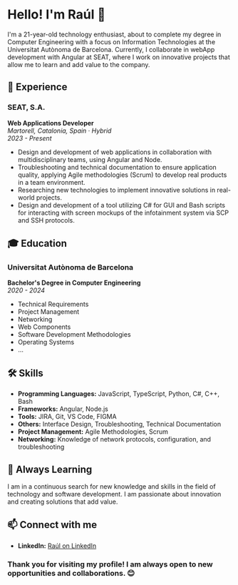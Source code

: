 # Hello! I'm Raúl 👋

I'm a 21-year-old technology enthusiast, about to complete my degree in Computer Engineering with a focus on Information Technologies at the Universitat Autònoma de Barcelona. Currently, I collaborate in webApp development with Angular at SEAT, where I work on innovative projects that allow me to learn and add value to the company.

## 🚀 Experience

### SEAT, S.A.
**Web Applications Developer**  
_Martorell, Catalonia, Spain · Hybrid_  
_2023 - Present_ 

- Design and development of web applications in collaboration with multidisciplinary teams, using Angular and Node.
- Troubleshooting and technical documentation to ensure application quality, applying Agile methodologies (Scrum) to develop real products in a team environment.
- Researching new technologies to implement innovative solutions in real-world projects.
- Design and development of a tool utilizing C# for GUI and Bash scripts for interacting with screen mockups of the infotainment system via SCP and SSH protocols.

## 🎓 Education

### Universitat Autònoma de Barcelona
**Bachelor's Degree in Computer Engineering**  
_2020 - 2024_

- Technical Requirements
- Project Management
- Networking
- Web Components
- Software Development Methodologies
- Operating Systems
- ...

## 🛠️ Skills

- **Programming Languages:** JavaScript, TypeScript, Python, C#, C++, Bash
- **Frameworks:** Angular, Node.js
- **Tools:** JIRA, Git, VS Code, FIGMA
- **Others:** Interface Design, Troubleshooting, Technical Documentation
- **Project Management:** Agile Methodologies, Scrum
- **Networking:** Knowledge of network protocols, configuration, and troubleshooting

## 🌱 Always Learning

I am in a continuous search for new knowledge and skills in the field of technology and software development. I am passionate about innovation and creating solutions that add value.

## 📫 Connect with me

- **LinkedIn:** [Raúl on LinkedIn](https://www.linkedin.com/in/quirosm-raul/)

### Thank you for visiting my profile! I am always open to new opportunities and collaborations. 😊
